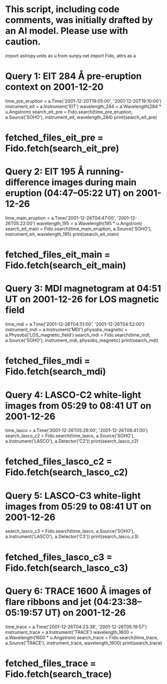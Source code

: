 # This script, including code comments, was initially drafted by an AI model. Please use with caution.

import astropy.units as u
from sunpy.net import Fido, attrs as a

# Query 1: EIT 284 Å pre-eruption context on 2001-12-20
time_pre_eruption = a.Time('2001-12-20T19:05:00', '2001-12-20T19:10:00')
instrument_eit = a.Instrument('EIT')
wavelength_284 = a.Wavelength(284 * u.Angstrom)
search_eit_pre = Fido.search(time_pre_eruption,
                             a.Source('SOHO'),
                             instrument_eit,
                             wavelength_284)
print(search_eit_pre)
# fetched_files_eit_pre = Fido.fetch(search_eit_pre)

# Query 2: EIT 195 Å running-difference images during main eruption (04:47–05:22 UT) on 2001-12-26
time_main_eruption = a.Time('2001-12-26T04:47:00', '2001-12-26T05:22:00')
wavelength_195 = a.Wavelength(195 * u.Angstrom)
search_eit_main = Fido.search(time_main_eruption,
                              a.Source('SOHO'),
                              instrument_eit,
                              wavelength_195)
print(search_eit_main)
# fetched_files_eit_main = Fido.fetch(search_eit_main)

# Query 3: MDI magnetogram at 04:51 UT on 2001-12-26 for LOS magnetic field
time_mdi = a.Time('2001-12-26T04:51:00', '2001-12-26T04:52:00')
instrument_mdi = a.Instrument('MDI')
physobs_magnetic = a.Physobs('LOS_magnetic_field')
search_mdi = Fido.search(time_mdi,
                         a.Source('SOHO'),
                         instrument_mdi,
                         physobs_magnetic)
print(search_mdi)
# fetched_files_mdi = Fido.fetch(search_mdi)

# Query 4: LASCO-C2 white-light images from 05:29 to 08:41 UT on 2001-12-26
time_lasco = a.Time('2001-12-26T05:29:00', '2001-12-26T08:41:00')
search_lasco_c2 = Fido.search(time_lasco,
                              a.Source('SOHO'),
                              a.Instrument('LASCO'),
                              a.Detector('C2'))
print(search_lasco_c2)
# fetched_files_lasco_c2 = Fido.fetch(search_lasco_c2)

# Query 5: LASCO-C3 white-light images from 05:29 to 08:41 UT on 2001-12-26
search_lasco_c3 = Fido.search(time_lasco,
                              a.Source('SOHO'),
                              a.Instrument('LASCO'),
                              a.Detector('C3'))
print(search_lasco_c3)
# fetched_files_lasco_c3 = Fido.fetch(search_lasco_c3)

# Query 6: TRACE 1600 Å images of flare ribbons and jet (04:23:38–05:19:57 UT) on 2001-12-26
time_trace = a.Time('2001-12-26T04:23:38', '2001-12-26T05:19:57')
instrument_trace = a.Instrument('TRACE')
wavelength_1600 = a.Wavelength(1600 * u.Angstrom)
search_trace = Fido.search(time_trace,
                           a.Source('TRACE'),
                           instrument_trace,
                           wavelength_1600)
print(search_trace)
# fetched_files_trace = Fido.fetch(search_trace)
